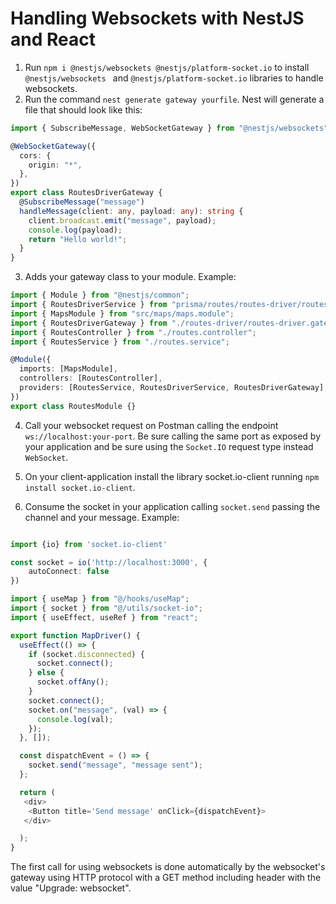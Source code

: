# Handling Websockets with NestJS and React

1. Run `npm i @nestjs/websockets @nestjs/platform-socket.io` to install `@nestjs/websockets ` and `@nestjs/platform-socket.io` libraries to handle websockets.
2. Run the command `nest generate gateway yourfile`. Nest will generate a file that should look like this:

```typescript
import { SubscribeMessage, WebSocketGateway } from "@nestjs/websockets";

@WebSocketGateway({
  cors: {
    origin: "*",
  },
})
export class RoutesDriverGateway {
  @SubscribeMessage("message")
  handleMessage(client: any, payload: any): string {
    client.broadcast.emit("message", payload);
    console.log(payload);
    return "Hello world!";
  }
}
```

3. Adds your gateway class to your module. Example:

```typescript
import { Module } from "@nestjs/common";
import { RoutesDriverService } from "prisma/routes/routes-driver/routes-driver.service";
import { MapsModule } from "src/maps/maps.module";
import { RoutesDriverGateway } from "./routes-driver/routes-driver.gateway";
import { RoutesController } from "./routes.controller";
import { RoutesService } from "./routes.service";

@Module({
  imports: [MapsModule],
  controllers: [RoutesController],
  providers: [RoutesService, RoutesDriverService, RoutesDriverGateway],
})
export class RoutesModule {}
```

4. Call your websocket request on Postman calling the endpoint `ws://localhost:your-port`. Be sure calling the same port as exposed by your application and be sure using the `Socket.IO` request type instead `WebSocket`.

5. On your client-application install the library socket.io-client running `npm install socket.io-client`.
6. Consume the socket in your application calling `socket.send` passing the channel and your message. Example:

```typescript

import {io} from 'socket.io-client'

const socket = io('http://localhost:3000', {
    autoConnect: false
})

import { useMap } from "@/hooks/useMap";
import { socket } from "@/utils/socket-io";
import { useEffect, useRef } from "react";

export function MapDriver() {
  useEffect(() => {
    if (socket.disconnected) {
      socket.connect();
    } else {
      socket.offAny();
    }
    socket.connect();
    socket.on("message", (val) => {
      console.log(val);
    });
  }, []);

  const dispatchEvent = () => {
    socket.send("message", "message sent");
  };

  return (
   <div>
    <Button title='Send message' onClick={dispatchEvent}>
   </div>

  );
}

```

The first call for using websockets is done automatically by the websocket's gateway using HTTP protocol with a GET method including header with the value "Upgrade: websocket".
